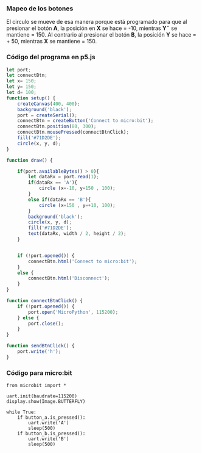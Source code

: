 ### Mapeo de los botones
El circulo se mueve de esa manera porque está programado para que al presionar el botón **A**, la posición en **X** se hace = -10, mientras **Y¨** se mantiene = 150. Al contrario al presionar el botón **B**, la posición **Y** se hace = + 50, mientras **X** se mantiene = 150.

### Código del programa en p5.js

```JavaScript
let port;
let connectBtn;
let x= 150;
let y= 150;
let d= 100;
function setup() {
    createCanvas(400, 400);
    background('black');
    port = createSerial();
    connectBtn = createButton('Connect to micro:bit');
    connectBtn.position(80, 300);
    connectBtn.mousePressed(connectBtnClick);
    fill('#71D2DE');
    circle(x, y, d);
}

function draw() {

    if(port.availableBytes() > 0){
        let dataRx = port.read(1);
        if(dataRx == 'A'){
            circle (x=-10, y=150 , 100);
        }
        else if(dataRx == 'B'){
            circle (x=150 , y=+10, 100);
        }
        background('black');
        circle(x, y, d);
        fill('#71D2DE');
        text(dataRx, width / 2, height / 2);
    }


    if (!port.opened()) {
        connectBtn.html('Connect to micro:bit');
    }
    else {
        connectBtn.html('Disconnect');
    }
}

function connectBtnClick() {
    if (!port.opened()) {
        port.open('MicroPython', 115200);
    } else {
        port.close();
    }
}

function sendBtnClick() {
    port.write('h');  
}
```

### Código para micro:bit
```Micro:bit
from microbit import *

uart.init(baudrate=115200)
display.show(Image.BUTTERFLY)

while True:
    if button_a.is_pressed():
        uart.write('A')
        sleep(500)
    if button_b.is_pressed():
        uart.write('B')
        sleep(500)
```
